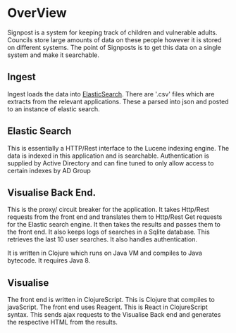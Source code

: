 # OverView

Signpost is a system for keeping track of children and vulnerable adults. Councils store large amounts of data on these people however it is stored on different systems.  The point of Signposts is to get this data on a single system and make it searchable.

## Ingest

Ingest loads the data into [ElasticSearch](https://www.elasticsearch.com). There are '.csv' files which are extracts from the relevant applications. These a parsed into json and posted to an instance of elastic search.  

## Elastic Search

This is essentially a HTTP/Rest interface to the Lucene indexing engine. The data is indexed in this application and is searchable. Authentication is supplied by Active Directory and can fine tuned to only allow access to certain indexes by AD Group

## Visualise Back End.

This is the proxy/ circuit breaker for the application. It takes Http/Rest  requests from the front end and translates them to Http/Rest Get requests for the Elastic search engine. It then takes the results and passes them to the front end. It also keeps logs of searches in a Sqlite database. This retrieves the last 10 user searches. It also handles authentication.

It is written in Clojure  which runs on Java VM and compiles to Java bytecode. It requires Java 8.

## Visualise

The front end is written in ClojureScript. This is Clojure that compiles to javaScript. The front end uses Reagent. This is React in ClojureScript syntax. This sends ajax requests to the Visualise Back end and generates the respective HTML from the results.






